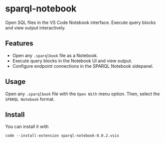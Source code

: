 # sparql-notebook

Open SQL files in the VS Code Notebook interface. Execute query blocks and view output interactively.

## Features

- Open any `.sparqlbook` file as a Notebook.
- Execute query blocks in the Notebook UI and view output.
- Configure endpoint connections in the SPARQL Notebook sidepanel.

## Usage

Open any `.sparqlbook` file with the `Open With` menu option. Then, select the `SPARQL Notebook` format.

## Install

You can install it with

`code --install-extension sparql-notebook-0.0.2.vsix`

